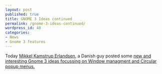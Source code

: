 ```yaml
---
layout: post
published: true
title: GNOME 3 Ideas continued
permalink: /gnome-3-ideas-continued/
wordpress_id: 48
categories:
- News
- Gnome 3 features
---
```



Today <a href="http://grillbar.org/">Mikkel Kamstrup Erlandsen</a>, a Danish guy posted some <a href="http://grillbar.org/">new and interesting Gnome 3 ideas focussing on Window managment and Circular popup menus.</a>
